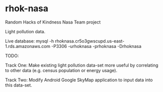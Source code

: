 rhok-nasa
=========

Random Hacks of Kindness Nasa Team project

Light pollution data. 

Live database:
mysql -h rhoknasa.cr5o3gwscupd.us-east-1.rds.amazonaws.com -P3306 -urhoknasa -prhoknasa -Drhoknasa


TODO:

Track One: Make existing light pollution data-set more useful by correlating to other data (e.g. census population or energy usage). 

Track Two: Modify Android Google SkyMap application to input data into this data-set.


